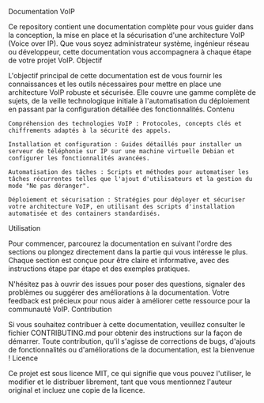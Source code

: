 Documentation VoIP

Ce repository contient une documentation complète pour vous guider dans la conception, la mise en place et la sécurisation d'une architecture VoIP (Voice over IP). Que vous soyez administrateur système, ingénieur réseau ou développeur, cette documentation vous accompagnera à chaque étape de votre projet VoIP.
Objectif

L'objectif principal de cette documentation est de vous fournir les connaissances et les outils nécessaires pour mettre en place une architecture VoIP robuste et sécurisée. Elle couvre une gamme complète de sujets, de la veille technologique initiale à l'automatisation du déploiement en passant par la configuration détaillée des fonctionnalités.
Contenu

    Compréhension des technologies VoIP : Protocoles, concepts clés et chiffrements adaptés à la sécurité des appels.

    Installation et configuration : Guides détaillés pour installer un serveur de téléphonie sur IP sur une machine virtuelle Debian et configurer les fonctionnalités avancées.

    Automatisation des tâches : Scripts et méthodes pour automatiser les tâches récurrentes telles que l'ajout d'utilisateurs et la gestion du mode "Ne pas déranger".

    Déploiement et sécurisation : Stratégies pour déployer et sécuriser votre architecture VoIP, en utilisant des scripts d'installation automatisée et des containers standardisés.

Utilisation

Pour commencer, parcourez la documentation en suivant l'ordre des sections ou plongez directement dans la partie qui vous intéresse le plus. Chaque section est conçue pour être claire et informative, avec des instructions étape par étape et des exemples pratiques.

N'hésitez pas à ouvrir des issues pour poser des questions, signaler des problèmes ou suggérer des améliorations à la documentation. Votre feedback est précieux pour nous aider à améliorer cette ressource pour la communauté VoIP.
Contribution

Si vous souhaitez contribuer à cette documentation, veuillez consulter le fichier CONTRIBUTING.md pour obtenir des instructions sur la façon de démarrer. Toute contribution, qu'il s'agisse de corrections de bugs, d'ajouts de fonctionnalités ou d'améliorations de la documentation, est la bienvenue !
Licence

Ce projet est sous licence MIT, ce qui signifie que vous pouvez l'utiliser, le modifier et le distribuer librement, tant que vous mentionnez l'auteur original et incluez une copie de la licence.
